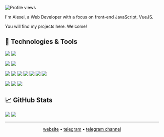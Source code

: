 ![Profile views](https://gpvc.arturio.dev/alexsoin)

I'm Alexei, a Web Developer with a focus on front-end JavaScript, VueJS.

You will find my projects here. Welcome!

## 🔧 Technologies & Tools

![](https://img.shields.io/badge/OS-Manjaro-informational?style=for-the-badge&logo=manjaro)
![](https://img.shields.io/badge/Shell-fish-informational?style=for-the-badge&logo=gnu-bash&logoColor=white)

![](https://img.shields.io/badge/Editor-Web_Storm-informational?style=for-the-badge&logo=webstorm)
![](https://img.shields.io/badge/Editor-VS_Code-informational?style=for-the-badge&logo=visual-studio-code)

![](https://img.shields.io/badge/Code-php-informational?style=for-the-badge&logo=php)
![](https://img.shields.io/badge/Code-node.js-informational?style=for-the-badge&logo=node.js)
![](https://img.shields.io/badge/Code-JS-informational?style=for-the-badge&logo=javascript)
![](https://img.shields.io/badge/Code-TS-informational?style=for-the-badge&logo=typescript)
![](https://img.shields.io/badge/Code-react-informational?style=for-the-badge&logo=react)
![](https://img.shields.io/badge/Code-Vue-informational?style=for-the-badge&logo=vue.js)
![](https://img.shields.io/badge/Code-Nuxt-informational?style=for-the-badge&logo=nuxt.js)

![](https://img.shields.io/badge/Framework-Laravel-informational?style=for-the-badge&logo=laravel)
![](https://img.shields.io/badge/cms-modx-informational?style=for-the-badge&logo=modx)
![](https://img.shields.io/badge/cms-bitrix-informational?style=for-the-badge&logo=bitrix)

## &#x1f4c8; GitHub Stats

![](https://github-readme-stats.vercel.app/api/top-langs/?username=alexsoin&hide=html&hide_border=true&theme=vue-dark)
![](https://github-readme-stats.vercel.app/api?username=alexsoin&show_icons=true&theme=vue-dark&hide_border=true)

----

<p align="center">
  <a href="https://zencod.ru">website</a> •
  <a href="https://t.me/alexsoin">telegram</a> •
  <a href="https://t.me/zencod">telegram channel</a>
</p>
